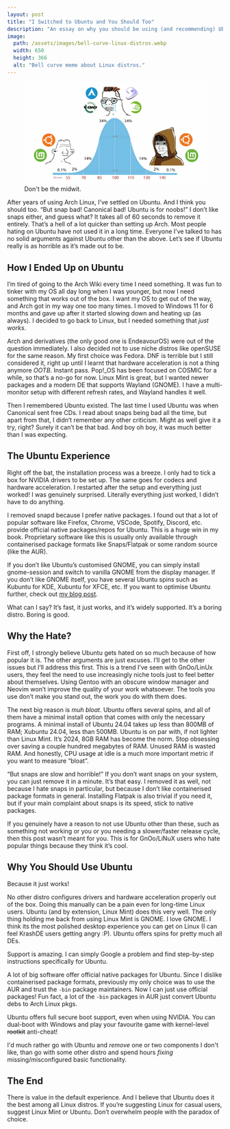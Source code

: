 ```yaml
---
layout: post
title: "I Switched to Ubuntu and You Should Too"
description: "An essay on why you should be using (and recommending) Ubuntu."
image:
  path: /assets/images/bell-curve-linux-distros.webp
  width: 650
  height: 366
  alt: "Bell curve meme about Linux distros."
---
```


<figure>
    <img decoding="async" fetchpriority="high" style="aspect-ratio:16/9" width="650"
      src="/assets/images/bell-curve-linux-distros.webp"
      alt="Bell curve meme about Linux distros.">
    <figcaption>Don't be the midwit.</figcaption>
</figure>

After years of using Arch Linux, I’ve settled on Ubuntu. And I think you should too. “But snap bad! Canonical bad! Ubuntu is for noobs!” I don’t like snaps either, and guess what? It takes all of 60 seconds to remove it entirely. That’s a hell of a lot quicker than setting up Arch. Most people hating on Ubuntu have not used it in a long time. Everyone I’ve talked to has no solid arguments against Ubuntu other than the above. Let’s see if Ubuntu really is as horrible as it’s made out to be.

## How I Ended Up on Ubuntu

I’m tired of going to the Arch Wiki every time I need something. It was fun to tinker with my OS all day long when I was younger, but now I need something that works out of the box. I want my OS to get out of the way, and Arch got in my way one too many times. I moved to Windows 11 for 6 months and gave up after it started slowing down and heating up (as always). I decided to go back to Linux, but I needed something that _just works_.

Arch and derivatives (the only good one is EndeavourOS) were out of the question immediately. I also decided not to use niche distros like openSUSE for the same reason. My first choice was Fedora. DNF is terrible but I still considered it, right up until I learnt that hardware acceleration is not a thing anymore _OOTB_. Instant pass. Pop!\_OS has been focused on COSMIC for a while, so that’s a no-go for now. Linux Mint is great, but I wanted newer packages and a modern DE that supports Wayland (GNOME). I have a multi-monitor setup with different refresh rates, and Wayland handles it well.

Then I remembered Ubuntu existed. The last time I used Ubuntu was when Canonical sent free CDs. I read about snaps being bad all the time, but apart from that, I didn’t remember any other criticism. Might as well give it a try, right? Surely it can’t be that bad. And boy oh boy, it was much better than I was expecting.

## The Ubuntu Experience

Right off the bat, the installation process was a breeze. I only had to tick a box for NVIDIA drivers to be set up. The same goes for codecs and hardware acceleration. I restarted after the setup and everything just worked! I was genuinely surprised. Literally everything just worked, I didn’t have to do anything.

I removed snapd because I prefer native packages. I found out that a lot of popular software like Firefox, Chrome, VSCode, Spotify, Discord, etc. provide official native packages/repos for Ubuntu. This is a huge win in my book. Proprietary software like this is usually only available through containerised package formats like Snaps/Flatpak or some random source (like the AUR).

If you don’t like Ubuntu’s customised GNOME, you can simply install gnome-session and switch to vanilla GNOME from the display manager. If you don’t like GNOME itself, you have several Ubuntu spins such as Kubuntu for KDE, Xubuntu for XFCE, etc. If you want to optimise Ubuntu further, check out [my blog post](/blog/linux-tweaks#ubuntu-specific-optimisations).

What can I say? It’s fast, it just works, and it’s widely supported. It’s a boring distro. Boring is good.

## Why the Hate?

First off, I strongly believe Ubuntu gets hated on so much because of how popular it is. The other arguments are just excuses. I’ll get to the other issues but I’ll address this first. This is a trend I’ve seen with GnOo/LinUx users, they feel the need to use increasingly niche tools just to feel better about themselves. Using Gentoo with an obscure window manager and Neovim won’t improve the quality of your work whatsoever. The tools you use don’t make you stand out, the work you do with them does.

The next big reason is _muh bloat_. Ubuntu offers several spins, and all of them have a minimal install option that comes with only the necessary programs. A minimal install of Ubuntu 24.04 takes up less than 800MB of RAM; Xubuntu 24.04, less than 500MB. Ubuntu is on par with, if not lighter than Linux Mint. It’s 2024, 8GB RAM has become the norm. Stop obsessing over saving a couple hundred megabytes of RAM. Unused RAM is wasted RAM. And honestly, CPU usage at idle is a much more important metric if you want to measure “bloat”.

“But snaps are slow and horrible!” If you don’t want snaps on your system, you can just remove it in a minute. It’s that easy. I removed it as well, not because I hate snaps in particular, but because I don’t like containerised package formats in general. Installing Flatpak is also trivial if you need it, but if your main complaint about snaps is its speed, stick to native packages.

If you genuinely have a reason to not use Ubuntu other than these, such as something not working or you or you needing a slower/faster release cycle, then this post wasn’t meant for you. This is for GnOo/LiNuX users who hate popular things because they think it’s cool.

## Why You Should Use Ubuntu

Because it just works!

No other distro configures drivers and hardware acceleration properly out of the box. Doing this manually can be a pain even for long-time Linux users. Ubuntu (and by extension, Linux Mint) does this very well. The only thing holding me back from using Linux Mint is GNOME. I love GNOME. I think its the most polished desktop experience you can get on Linux (I can feel KrashDE users getting angry :P). Ubuntu offers spins for pretty much all DEs.

Support is amazing. I can simply Google a problem and find step-by-step instructions specifically for Ubuntu.

A lot of big software offer official native packages for Ubuntu. Since I dislike containerised package formats, previously my only choice was to use the AUR and trust the `-bin` package maintainers. Now I can just use official packages! Fun fact, a lot of the `-bin` packages in AUR just convert Ubuntu debs to Arch Linux pkgs.

Ubuntu offers full secure boot support, even when using NVIDIA. You can dual-boot with Windows and play your favourite game with kernel-level ~~rootkit~~ anti-cheat!

I'd much rather go with Ubuntu and _remove_ one or two components I don't like, than go with some other distro and spend hours _fixing_ missing/misconfigured basic functionality.

## The End

There is value in the default experience. And I believe that Ubuntu does it the best among all Linux distros. If you’re suggesting Linux for casual users, suggest Linux Mint or Ubuntu. Don’t overwhelm people with the paradox of choice.
